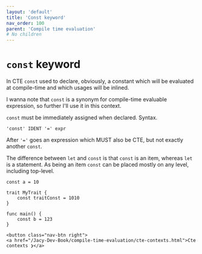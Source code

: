 ```yaml
---
layout: 'default'
title: 'Const keyword'
nav_order: 100
parent: 'Compile time evaluation'
# No children
---
```


# `const` keyword

In CTE `const` used to declare, obviously, a constant which will be evaluated at compile-time and which usages will be
inlined.

I wanna note that `const` is a synonym for compile-time evaluable expression, so further I'll use it in this context.

`const` must be immediately assigned when declared. Syntax.

```antlr4
'const' IDENT '=' expr
```

After `'='` goes an expression which MUST also be CTE, but not exactly another `const`.

The difference between `let` and `const` is that `const` is an item, whereas `let` is a statement. As being an item
`const` can be placed mostly on any level, including top-level.

```antlr4
const a = 10

trait MyTrait {
    const traitConst = 1010
}

func main() {
    const b = 123
}
```
<div class="nav-btn-block">
    
    <button class="nav-btn right">
    <a href="/Jacy-Dev-Book/compile-time-evaluation/cte-contexts.html">Cte contexts ❯</a>
</button>

</div>
